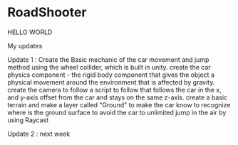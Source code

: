 # RoadShooter
HELLO WORLD

My updates 

Update 1 : 
Create the Basic mechanic of the car movement and jump method using the wheel collider, which is built in unity.
create the car physics component - the rigid body component that gives the object a physical movement around the environment that is affected by gravity.
create the camera to follow a script to follow that follows the car in the x, and y-axis offset from the car and stays on the same z-axis.
create a basic terrain and make a layer called "Ground" to make the car know to recognize where is the ground surface to avoid the car to unlimited jump in the air by using Raycast

Update 2 : 
next week
